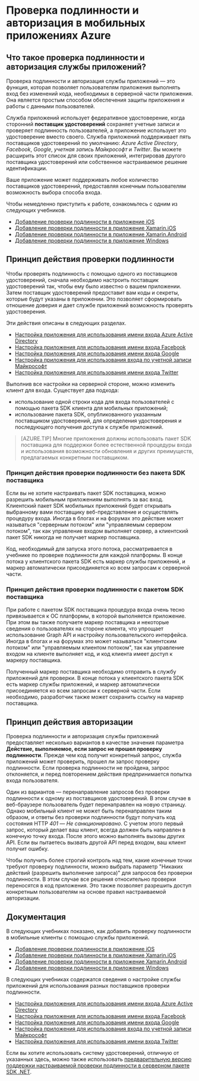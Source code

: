 <properties
	pageTitle="Проверка подлинности и авторизация в мобильных приложениях Azure | Microsoft Azure"
	description="Справочник принципов и общие сведения о функции проверки подлинности и авторизации для мобильных приложений Azure."
	services="app-service\mobile"
	documentationCenter=""
	authors="mattchenderson"
	manager="dwrede"
	editor=""/>

<tags
	ms.service="app-service-mobile"
	ms.workload="mobile"
	ms.tgt_pltfrm="na"
	ms.devlang="multiple"
	ms.topic="article"
	ms.date="02/04/2016"
	ms.author="mahender"/>

# Проверка подлинности и авторизация в мобильных приложениях Azure

## Что такое проверка подлинности и авторизация службы приложений?

Проверка подлинности и авторизация службы приложений — это функция, которая позволяет пользователям приложения выполнять вход без изменений кода, необходимых в серверной части приложения. Она является простым способом обеспечения защиты приложения и работы с данными пользователей.

Служба приложений использует федеративное удостоверение, когда сторонний **поставщик удостоверений** сохраняет учетные записи и проверяет подлинность пользователей, а приложение использует это удостоверение вместо своего. Служба приложений поддерживает пять поставщиков удостоверений по умолчанию: _Azure Active Directory_, _Facebook_, _Google_, _учетная запись Майкрософт_ и _Twitter_. Вы можете расширить этот список для своих приложений, интегрировав другого поставщика удостоверений или собственное настраиваемое решение идентификации.

Ваше приложение может поддерживать любое количество поставщиков удостоверений, предоставляя конечным пользователям возможность выбора способа входа.

Чтобы немедленно приступить к работе, ознакомьтесь с одним из следующих учебников.

- [Добавление проверки подлинности в приложение iOS]
- [Добавление проверки подлинности в приложение Xamarin.iOS]
- [Добавление проверки подлинности в приложение Xamarin.Android]
- [Добавление проверки подлинности в приложение Windows]

## Принцип действия проверки подлинности

Чтобы проверять подлинность с помощью одного из поставщиков удостоверений, сначала необходимо настроить поставщик удостоверений так, чтобы ему было известно о вашем приложении. Затем поставщик удостоверений предоставит вам коды и секреты, которые будут указаны в приложении. Это позволяет сформировать отношение доверия и дает службе приложений возможность проверять удостоверения.

Эти действия описаны в следующих разделах.

- [Настройка приложения для использования имени входа Azure Active Directory]
- [Настройка приложения для использования имени входа Facebook]
- [Настройка приложения для использования имени входа Google]
- [Настройка приложения для использования входа по учетной записи Майкрософт]
- [Настройка приложения для использования имени входа Twitter]

Выполнив все настройки на серверной стороне, можно изменить клиент для входа. Существует два подхода:

- использование одной строки кода для входа пользователей с помощью пакета SDK клиента для мобильных приложений;
- использование пакета SDK, опубликованного указанным поставщиком удостоверений, для определения удостоверения и последующего получения доступа к службе приложений.

>[AZURE.TIP] Многие приложения должны использовать пакет SDK поставщика для поддержки более естественной процедуры входа и использования возможности обновления и других преимуществ, предлагаемых конкретным поставщиком.

### Принцип действия проверки подлинности без пакета SDK поставщика

Если вы не хотите настраивать пакет SDK поставщика, можно разрешить мобильным приложениям выполнять за вас вход. Клиентский пакет SDK мобильных приложений будет открывать выбранному вами поставщику веб-представление и осуществлять процедуру входа. Иногда в блогах и на форумах это действие может называться "серверным потоком" или "управляемым сервером потоком", так как управление входом выполняет сервер, а клиентский пакет SDK никогда не получает маркер поставщика.

Код, необходимый для запуска этого потока, рассматривается в учебнике по проверке подлинности для каждой платформы. В конце потока у клиентского пакета SDK есть маркер службы приложений, и маркер автоматически присоединяется ко всем запросам к серверной части.

### Принцип действия проверки подлинности с пакетом SDK поставщика

При работе с пакетом SDK поставщика процедура входа очень тесно привязывается к ОС платформы, в которой выполняется приложение. При этом вы также получаете маркер поставщика и некоторые сведения о пользователях на стороне клиента, что упрощает использование Graph API и настройку пользовательского интерфейса. Иногда в блогах и на форумах это может называться "клиентским потоком" или "управляемым клиентом потоком", так как управление входом на клиенте выполняет код, и код клиента имеет доступ к маркеру поставщика.

Полученный маркер поставщика необходимо отправить в службу приложений для проверки. В конце потока у клиентского пакета SDK есть маркер службы приложений, и маркер автоматически присоединяется ко всем запросам к серверной части. Если необходимо, разработчик также может сохранить ссылку на маркер поставщика.

## Принцип действия авторизации

Проверка подлинности и авторизация службы приложений предоставляет несколько вариантов в качестве значения параметра **Действие, выполняемое, если запрос не прошел проверку подлинности**. Прежде чем код получит конкретный запрос, служба приложений может проверить, прошел ли запрос проверку подлинности. Если проверка подлинности не пройдена, запрос отклоняется, и перед повторением действия предпринимается попытка входа пользователя.

Один из вариантов — перенаправление запросов без проверки подлинности к одному из поставщиков удостоверений. В этом случае в веб-браузере пользователь будет перенаправлен на новую страницу. Однако мобильный клиент не может быть перенаправлен таким образом, и ответы без проверки подлинности будут получать код состояния HTTP _401 — Не санкционировано_. С учетом этого первый запрос, который делает ваш клиент, всегда должен быть направлен в конечную точку входа. После этого можно выполнять вызовы других API. Если вы пытаетесь вызвать другой API перед входом, ваш клиент получит ошибку.

Чтобы получить более строгий контроль над тем, какие конечные точки требуют проверку подлинности, можно выбрать параметр "Никаких действий (разрешить выполнение запроса)" для запросов без проверки подлинности. В этом случае все решения относительно проверки переносятся в код приложения. Это также позволяет разрешить доступ конкретным пользователям на основе правил настраиваемой авторизации.

## Документация

В следующих учебниках показано, как добавить проверку подлинности в мобильные клиенты с помощью службы приложений.

- [Добавление проверки подлинности в приложение iOS]
- [Добавление проверки подлинности в приложение Xamarin.iOS]
- [Добавление проверки подлинности в приложение Xamarin.Android]
- [Добавление проверки подлинности в приложение Windows]

В следующих учебниках содержатся сведения о настройке службы приложений для использования разных поставщиков проверки подлинности.

- [Настройка приложения для использования имени входа Azure Active Directory]
- [Настройка приложения для использования имени входа Facebook]
- [Настройка приложения для использования имени входа Google]
- [Настройка приложения для использования входа по учетной записи Майкрософт]
- [Настройка приложения для использования имени входа Twitter]

Если вы хотите использовать систему удостоверений, отличную от указанных здесь, можно также использовать [предварительную версию поддержки настраиваемой проверки подлинности в серверном пакете SDK .NET](app-service-mobile-dotnet-backend-how-to-use-server-sdk.md#custom-auth).

[Добавление проверки подлинности в приложение iOS]: app-service-mobile-ios-get-started-users.md
[Добавление проверки подлинности в приложение Xamarin.iOS]: app-service-mobile-xamarin-ios-get-started-users.md
[Добавление проверки подлинности в приложение Xamarin.Android]: app-service-mobile-xamarin-android-get-started-users.md
[Добавление проверки подлинности в приложение Windows]: app-service-mobile-windows-store-dotnet-get-started-users.md

[Настройка приложения для использования имени входа Azure Active Directory]: app-service-mobile-how-to-configure-active-directory-authentication.md
[Настройка приложения для использования имени входа Facebook]: app-service-mobile-how-to-configure-facebook-authentication.md
[Настройка приложения для использования имени входа Google]: app-service-mobile-how-to-configure-google-authentication.md
[Настройка приложения для использования входа по учетной записи Майкрософт]: app-service-mobile-how-to-configure-microsoft-authentication.md
[Настройка приложения для использования имени входа Twitter]: app-service-mobile-how-to-configure-twitter-authentication.md

<!---HONumber=AcomDC_0406_2016-->
